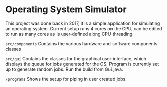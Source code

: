 # Operating System Simulator
This project was done back in 2017, it is a simple application for simulating an operating system. Current setup runs 4 cores on the CPU, can be edited to run as many cores as is user-defined along CPU threading.

`src/components` 
Contains the various hardware and software components classes

`src/gui`
Contains the classes for the graphical user interface, which displays the queue for jobs generated for the OS. Program is currently set up to generate random jobs. Run the build from Gui.java.

`/programs`
Shows the setup for piping in user created jobs.

